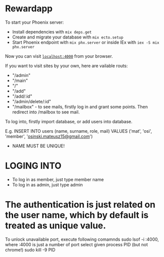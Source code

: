# Rewardapp

To start your Phoenix server:

  * Install dependencies with `mix deps.get`
  * Create and migrate your database with `mix ecto.setup`
  * Start Phoenix endpoint with `mix phx.server` or inside IEx with `iex -S mix phx.server`

Now you can visit [`localhost:4000`](http://localhost:4000) from your browser.

If you want to visit sites by your own, here are vailable routs:

* "/admin"
* "/main"
* "/"
* "/add"
* "/add/:id"
* "/admin/delete/:id"
* "/mailbox" - to see mails, firstly log in and grant some points. Then redirect into /mailbox to see mail. 


To log into, firstly import database, or add users into database. 

E.g. INSERT INTO users (name, surname, role, mail) VALUES ('mat', 'osi', 'member', 'osinski.mateusz15@gmail.com') 

* NAME MUST BE UNIQUE!

# LOGING INTO

* To log in as member, just type member name
* To log in as admin, just type admin 

# The authentication is just related on the user name, which by default is treated as unique value. 



To unlock unavailable port, execute following comamnds 
sudo lsof -i :4000, where :4000 is just a number of port
select given process PID (but not chrome!)
sudo kill -9 PID
